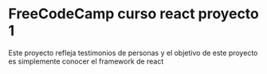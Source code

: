 # FreeCodeCamp curso react proyecto 1
Este proyecto refleja testimonios de personas y el objetivo de este proyecto es simplemente conocer el framework de react 

